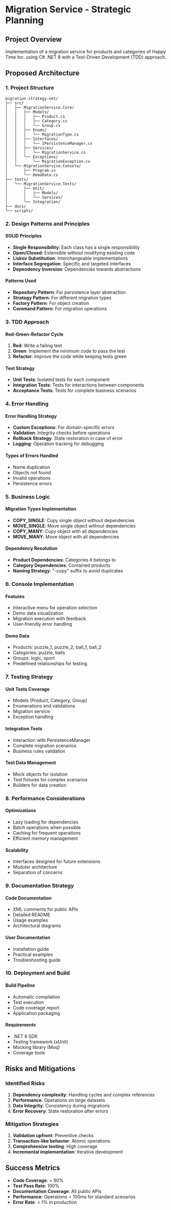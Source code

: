 # Migration Service - Strategic Planning

## Project Overview

Implementation of a migration service for products and categories of Happy Time Inc. using C# .NET 8 with a Test-Driven Development (TDD) approach.

## Proposed Architecture

### 1. Project Structure

```
migration-strategy-net/
├── src/
│   ├── MigrationService.Core/
│   │   ├── Models/
│   │   │   ├── Product.cs
│   │   │   ├── Category.cs
│   │   │   └── Group.cs
│   │   ├── Enums/
│   │   │   └── MigrationType.cs
│   │   ├── Interfaces/
│   │   │   └── IPersistenceManager.cs
│   │   ├── Services/
│   │   │   └── MigrationService.cs
│   │   └── Exceptions/
│   │       └── MigrationException.cs
│   └── MigrationService.Console/
│       ├── Program.cs
│       └── DemoData.cs
├── tests/
│   └── MigrationService.Tests/
│       ├── Unit/
│       │   ├── Models/
│       │   └── Services/
│       └── Integration/
├── docs/
└── scripts/
```

### 2. Design Patterns and Principles

#### SOLID Principles

- **Single Responsibility**: Each class has a single responsibility
- **Open/Closed**: Extensible without modifying existing code
- **Liskov Substitution**: Interchangeable implementations
- **Interface Segregation**: Specific and targeted interfaces
- **Dependency Inversion**: Dependencies towards abstractions

#### Patterns Used

- **Repository Pattern**: For persistence layer abstraction
- **Strategy Pattern**: For different migration types
- **Factory Pattern**: For object creation
- **Command Pattern**: For migration operations

### 3. TDD Approach

#### Red-Green-Refactor Cycle

1. **Red**: Write a failing test
2. **Green**: Implement the minimum code to pass the test
3. **Refactor**: Improve the code while keeping tests green

#### Test Strategy

- **Unit Tests**: Isolated tests for each component
- **Integration Tests**: Tests for interactions between components
- **Acceptance Tests**: Tests for complete business scenarios

### 4. Error Handling

#### Error Handling Strategy

- **Custom Exceptions**: For domain-specific errors
- **Validation**: Integrity checks before operations
- **Rollback Strategy**: State restoration in case of error
- **Logging**: Operation tracking for debugging

#### Types of Errors Handled

- Name duplication
- Objects not found
- Invalid operations
- Persistence errors

### 5. Business Logic

#### Migration Types Implementation

- **COPY_SINGLE**: Copy single object without dependencies
- **MOVE_SINGLE**: Move single object without dependencies
- **COPY_MANY**: Copy object with all dependencies
- **MOVE_MANY**: Move object with all dependencies

#### Dependency Resolution

- **Product Dependencies**: Categories it belongs to
- **Category Dependencies**: Contained products
- **Naming Strategy**: "-copy" suffix to avoid duplicates

### 6. Console Implementation

#### Features

- Interactive menu for operation selection
- Demo data visualization
- Migration execution with feedback
- User-friendly error handling

#### Demo Data

- Products: puzzle_1, puzzle_2, ball_1, ball_2
- Categories: puzzle, balls
- Groups: logic, sport
- Predefined relationships for testing

### 7. Testing Strategy

#### Unit Tests Coverage

- Models (Product, Category, Group)
- Enumerations and validations
- Migration service
- Exception handling

#### Integration Tests

- Interaction with PersistenceManager
- Complete migration scenarios
- Business rules validation

#### Test Data Management

- Mock objects for isolation
- Test fixtures for complex scenarios
- Builders for data creation

### 8. Performance Considerations

#### Optimizations

- Lazy loading for dependencies
- Batch operations when possible
- Caching for frequent operations
- Efficient memory management

#### Scalability

- Interfaces designed for future extensions
- Modular architecture
- Separation of concerns

### 9. Documentation Strategy

#### Code Documentation

- XML comments for public APIs
- Detailed README
- Usage examples
- Architectural diagrams

#### User Documentation

- Installation guide
- Practical examples
- Troubleshooting guide

### 10. Deployment and Build

#### Build Pipeline

- Automatic compilation
- Test execution
- Code coverage report
- Application packaging

#### Requirements

- .NET 8 SDK
- Testing framework (xUnit)
- Mocking library (Moq)
- Coverage tools

## Risks and Mitigations

### Identified Risks

1. **Dependency complexity**: Handling cycles and complex references
2. **Performance**: Operations on large datasets
3. **Data Integrity**: Consistency during migrations
4. **Error Recovery**: State restoration after errors

### Mitigation Strategies

1. **Validation upfront**: Preventive checks
2. **Transaction-like behavior**: Atomic operations
3. **Comprehensive testing**: High coverage
4. **Incremental implementation**: Iterative development

## Success Metrics

- **Code Coverage**: > 90%
- **Test Pass Rate**: 100%
- **Documentation Coverage**: All public APIs
- **Performance**: Operations < 100ms for standard scenarios
- **Error Rate**: < 1% in production
